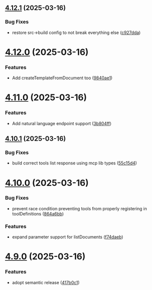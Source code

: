 ## [4.12.1](https://github.com/mmmeff/outline-mcp-server/compare/v4.12.0...v4.12.1) (2025-03-16)


### Bug Fixes

* restore src->build config to not break everything else ([c927dda](https://github.com/mmmeff/outline-mcp-server/commit/c927dda37ad63b667fb9a2b897d1217acf3fd9ae))

# [4.12.0](https://github.com/mmmeff/outline-mcp-server/compare/v4.11.0...v4.12.0) (2025-03-16)


### Features

* Add createTemplateFromDocument too ([9840ae1](https://github.com/mmmeff/outline-mcp-server/commit/9840ae12260891e16a6eaef1ced2da0a00f7d598))

# [4.11.0](https://github.com/mmmeff/outline-mcp-server/compare/v4.10.1...v4.11.0) (2025-03-16)


### Features

* Add natural language endpoint support ([3b804ff](https://github.com/mmmeff/outline-mcp-server/commit/3b804ff40ce1f5815cf9f7c213889e2f2a1f4451))

## [4.10.1](https://github.com/mmmeff/outline-mcp-server/compare/v4.10.0...v4.10.1) (2025-03-16)


### Bug Fixes

* build correct tools list response using mcp lib types ([55c15d4](https://github.com/mmmeff/outline-mcp-server/commit/55c15d444698993bb2a5d7f3250c09207bc1663d))

# [4.10.0](https://github.com/mmmeff/outline-mcp-server/compare/v4.9.0...v4.10.0) (2025-03-16)


### Bug Fixes

* prevent race condition preventing tools from properly registering in toolDefinitions ([864a6bb](https://github.com/mmmeff/outline-mcp-server/commit/864a6bb915943017fdbd99b12baa73eed499b0df))


### Features

* expand parameter support for listDocuments ([f74daeb](https://github.com/mmmeff/outline-mcp-server/commit/f74daeb0789f29766dd95f6a6aa8c91875b370dd))

# [4.9.0](https://github.com/mmmeff/outline-mcp-server/compare/v4.8.3...v4.9.0) (2025-03-16)


### Features

* adopt semantic release ([417b0c1](https://github.com/mmmeff/outline-mcp-server/commit/417b0c1653cac61ccd79ec8acddacb75bec1e611))
